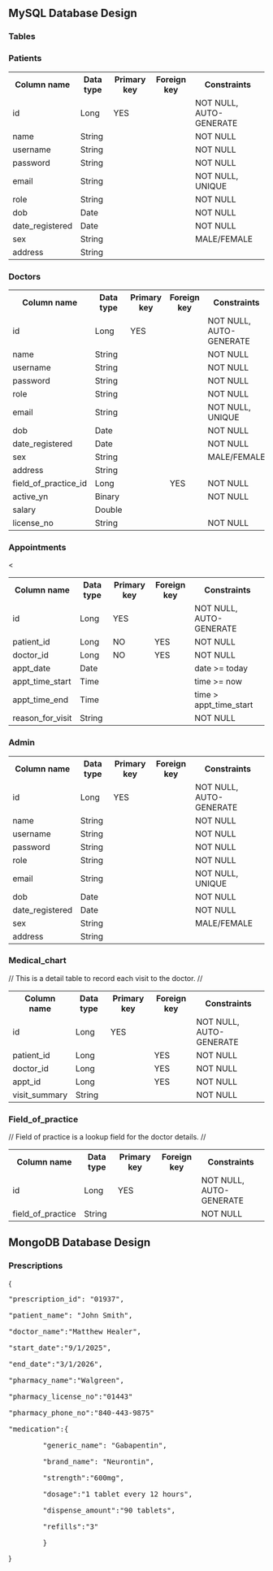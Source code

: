 ## MySQL Database Design

### Tables

### Patients
<table>
    <tr>
            <th> Column name</th>
            <th>Data type</th>
            <th>Primary key</th>
            <th>Foreign key</th>
            <th>Constraints</th>
    </tr>
    <tr>
            <td>id</td>
             <td>Long</td>
             <td>YES</td>
             <td></td>
             <td>NOT NULL, AUTO-GENERATE</td>
    </tr>
    <tr>
            <td>name</td>
             <td>String</td>
             <td></td>
             <td></td>
             <td>NOT NULL</td>
    </tr>
    <tr>
            <td>username</td>
             <td>String</td>
             <td></td>
             <td></td>
             <td>NOT NULL</td>
    </tr>
    <tr>
            <td>password</td>
             <td>String</td>
             <td></td>
             <td></td>
             <td>NOT NULL</td>
    </tr>
    <tr>
            <td>email</td>
             <td>String</td>
             <td></td>
             <td></td>
             <td>NOT NULL, UNIQUE</td>
    </tr>
    <tr>
            <td>role</td>
             <td>String</td>
             <td></td>
             <td></td>
             <td>NOT NULL</td>
    </tr>
    <tr>
            <td>dob</td>
             <td>Date</td>
             <td></td>
             <td></td>
             <td>NOT NULL</td>
    </tr>
    <tr>
            <td>date_registered</td>
             <td>Date</td>
             <td></td>
             <td></td>
             <td>NOT NULL</td>
    </tr>
    <tr>
            <td>sex</td>
             <td>String</td>
             <td></td>
             <td></td>
             <td>MALE/FEMALE</td>
    </tr>
    <tr>
                <td>address</td>
                 <td>String</td>
                 <td></td>
                 <td></td>
                 <td></td>
    </tr>
</table>
        

### Doctors
<table>
<tr>
        <th> Column name</th>
        <th>Data type</th>
        <th>Primary key</th>
        <th>Foreign key</th>
        <th>Constraints</th>
</tr>
<tr>
        <td>id</td>
         <td>Long</td>
         <td>YES</td>
         <td></td>
         <td>NOT NULL, AUTO-GENERATE</td>
</tr>
<tr>
        <td>name</td>
         <td>String</td>
         <td></td>
         <td></td>
         <td>NOT NULL</td>
</tr>
<tr>
        <td>username</td>
         <td>String</td>
         <td></td>
         <td></td>
         <td>NOT NULL</td>
</tr>
<tr>
        <td>password</td>
         <td>String</td>
         <td></td>
         <td></td>
         <td>NOT NULL</td>
</tr>
<tr>
        <td>role</td>
         <td>String</td>
         <td></td>
         <td></td>
         <td>NOT NULL</td>
</tr>
<tr>
        <td>email</td>
         <td>String</td>
         <td></td>
         <td></td>
         <td>NOT NULL, UNIQUE</td>
</tr>
<tr>
        <td>dob</td>
         <td>Date</td>
         <td></td>
         <td></td>
         <td>NOT NULL</td>
</tr>
<tr>
        <td>date_registered</td>
         <td>Date</td>
         <td></td>
         <td></td>
         <td>NOT NULL</td>
</tr>
<tr>
        <td>sex</td>
         <td>String</td>
         <td></td>
         <td></td>
         <td>MALE/FEMALE</td>
</tr>
<tr>
        <td>address</td>
         <td>String</td>
         <td></td>
         <td></td>
         <td></td>
<tr>
        <td>field_of_practice_id</td>
         <td>Long</td>
         <td></td>
         <td>YES</td>
         <td>NOT NULL</td>
</tr>
<tr>
        <td>active_yn</td>
         <td>Binary</td>
         <td></td>
         <td></td>
         <td>NOT NULL</td>
</tr>
<tr>
        <td>salary</td>
         <td>Double</td>
         <td></td>
         <td></td>
         <td></td>
</tr>
<tr>
        <td>license_no</td>
         <td>String</td>
         <td></td>
         <td></td>
         <td>NOT NULL</td>
</tr>
</table>


### Appointments
<table>
<tr>
        <th> Column name</th>
        <th>Data type</th>
        <th>Primary key</th>
        <th>Foreign key</th>
        <th>Constraints</th><
</tr>
<tr>
        <td>id</td>
         <td>Long</td>
         <td>YES</td>
         <td></td>
         <td>NOT NULL, AUTO-GENERATE</td>
</tr>
<tr>
        <td>patient_id</td>
         <td>Long</td>
         <td>NO</td>
         <td>YES</td>
         <td>NOT NULL</td>
</tr>
<tr>
        <td>doctor_id</td>
         <td>Long</td>
         <td>NO</td>
         <td>YES</td>
         <td>NOT NULL</td>
</tr>
<tr>
        <td>appt_date</td>
         <td>Date</td>
         <td></td>
         <td></td>
         <td>date >= today</td>
</tr>
<tr>
        <td>appt_time_start</td>
         <td>Time</td>
         <td></td>
         <td></td>
         <td>time >= now</td>
</tr>
<tr>
        <td>appt_time_end</td>
         <td>Time</td>
         <td></td>
         <td></td>
         <td>time > appt_time_start</td>
</tr>
<tr>
        <td>reason_for_visit</td>
         <td>String</td>
         <td></td>
         <td></td>
         <td>NOT NULL</td>
</tr>
</table>


### Admin
<table>
<tr>
        <th> Column name</th>
        <th>Data type</th>
        <th>Primary key</th>
        <th>Foreign key</th>
        <th>Constraints</th>
</tr>
<tr>
        <td>id</td>
         <td>Long</td>
         <td>YES</td>
         <td></td>
         <td>NOT NULL, AUTO-GENERATE</td>
</tr>
<tr>
        <td>name</td>
         <td>String</td>
         <td></td>
         <td></td>
         <td>NOT NULL</td>
</tr>
<tr>
        <td>username</td>
         <td>String</td>
         <td></td>
         <td></td>
         <td>NOT NULL</td>
</tr>
<tr>
        <td>password</td>
         <td>String</td>
         <td></td>
         <td></td>
         <td>NOT NULL</td>
</tr>
<tr>
        <td>role</td>
         <td>String</td>
         <td></td>
         <td></td>
         <td>NOT NULL</td>
</tr>
<tr>
        <td>email</td>
         <td>String</td>
         <td></td>
         <td></td>
         <td>NOT NULL, UNIQUE</td>
</tr>
<tr>
        <td>dob</td>
         <td>Date</td>
         <td></td>
         <td></td>
         <td>NOT NULL</td>
</tr>
<tr>
        <td>date_registered</td>
         <td>Date</td>
         <td></td>
         <td></td>
         <td>NOT NULL</td>
</tr>
<tr>
        <td>sex</td>
         <td>String</td>
         <td></td>
         <td></td>
         <td>MALE/FEMALE</td>
</tr>
<tr>
        <td>address</td>
         <td>String</td>
         <td></td>
         <td></td>
         <td></td>
</tr>
</table>

### Medical_chart
//  This is a detail table to record each visit to the doctor.  //
<table>
    <tr>
            <th> Column name</th>
            <th>Data type</th>
            <th>Primary key</th>
            <th>Foreign key</th>
            <th>Constraints</th>
    </tr>
    <tr>
            <td>id</td>
             <td>Long</td>
             <td>YES</td>
             <td></td>
             <td>NOT NULL, AUTO-GENERATE</td>
    </tr>
    <tr>
            <td>patient_id</td>
             <td>Long</td>
             <td></td>
             <td>YES</td>
             <td>NOT NULL</td>
    </tr>
    <tr>
            <td>doctor_id</td>
             <td>Long</td>
             <td></td>
             <td>YES</td>
             <td>NOT NULL</td>
    </tr>
    <tr>
            <td>appt_id</td>
             <td>Long</td>
             <td></td>
             <td>YES</td>
             <td>NOT NULL</td>
    </tr>
    <tr>
            <td>visit_summary</td>
             <td>String</td>
             <td></td>
             <td></td>
             <td>NOT NULL</td>
    </tr>
</table>

### Field_of_practice
 //  Field of practice is a lookup field for the doctor details. //
<table>
<tr>
        <th> Column name</th>
        <th>Data type</th>
        <th>Primary key</th>
        <th>Foreign key</th>
        <th>Constraints</th>
</tr>
<tr>
        <td>id</td>
         <td>Long</td>
         <td>YES</td>
         <td></td>
         <td>NOT NULL, AUTO-GENERATE</td>
</tr>
<tr>
        <td>field_of_practice</td>
         <td>String</td>
         <td></td>
         <td></td>
         <td>NOT NULL</td>
</tr>
</table>


## MongoDB Database Design


### Prescriptions
{<br>
<pre>"prescription_id": "01937",<br>
"patient_name": "John Smith",<br>
"doctor_name":"Matthew Healer",<br>
"start_date":"9/1/2025",<br>
"end_date":"3/1/2026",<br>
"pharmacy_name":"Walgreen",<br>
"pharmacy_license_no":"01443"<br>
"pharmacy_phone_no":"840-443-9875"<br>
"medication":{<br>
        "generic_name": "Gabapentin",<br>
        "brand_name": "Neurontin",<br>
        "strength":"600mg",<br>
        "dosage":"1 tablet every 12 hours",<br>
        "dispense_amount":"90 tablets",<br>
        "refills":"3"<br>
        }<br></pre> 
}<br>


